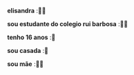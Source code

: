 **elisandra**
:🧍‍♀️

**sou estudante do colegio rui barbosa**
:👩‍🎓

**tenho 16 anos**
:📿

**sou casada**
:💍

**sou mãe**
:👶🏻
